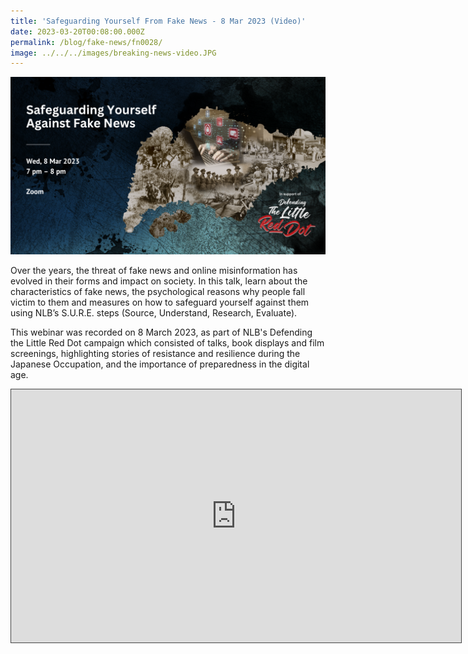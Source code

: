 ```yaml
---
title: 'Safeguarding Yourself From Fake News - 8 Mar 2023 (Video)'
date: 2023-03-20T00:08:00.000Z
permalink: /blog/fake-news/fn0028/
image: ../../../images/breaking-news-video.JPG
---
```


![](../../../images/8Mar2023-safeguardingfakenews.png)

Over the years, the threat of fake news and online misinformation has evolved in their forms and impact on society. In this talk, learn about the characteristics of fake news, the psychological reasons why people fall victim to them and measures on how to safeguard yourself against them using NLB’s S.U.R.E. steps (Source, Understand, Research, Evaluate). 

This webinar was recorded on 8 March 2023, as part of NLB's Defending the Little Red Dot campaign which consisted of talks, book displays and film screenings, highlighting stories of resistance and resilience during the Japanese Occupation, and the importance of preparedness in the digital age.

<iframe src="https://nlb.ap.panopto.com/Panopto/Pages/Embed.aspx?id=3926502f-2793-4c06-b35e-afc900056303&autoplay=false&offerviewer=true&showtitle=true&showbrand=true&captions=false&interactivity=all" height="405" width="720" style="border: 1px solid #464646;" allowfullscreen allow="autoplay"></iframe>


